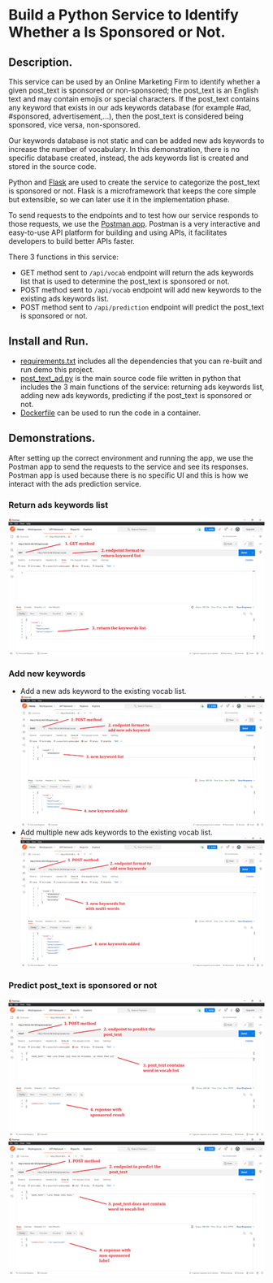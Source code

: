 # Build a Python Service to Identify Whether a Is Sponsored or Not.

## Description.
This service can be used by an Online Marketing Firm to identify whether a given post_text is sponsored or non-sponsored; the post_text is an English text and may contain emojis or special characters. If the post_text contains any keyword that exists in our ads keywords database (for example #ad, #sponsored, advertisement,...), then the post_text is considered being sponsored, vice versa, non-sponsored.<br>

Our keywords database is not static and can be added new ads keywords to increase the number of vocabulary. In this demonstration, there is no specific database created, instead, the ads keywords list is created and stored in the source code.<br>

Python and [Flask](https://flask.palletsprojects.com/en/2.0.x/) are used to create the service to categorize the post_text is sponsored or not. Flask is a microframework that keeps the core simple but extensible, so we can later use it in the implementation phase.<br>

To send requests to the endpoints and to test how our service responds to those requests, we use the [Postman app](https://www.postman.com/downloads/). Postman is a very interactive and easy-to-use API platform for building and using APIs, it facilitates developers to build better APIs faster.<br>

There 3 functions in this service:
- GET method sent to `/api/vocab` endpoint will return the ads keywords list that is used to determine the post_text is sponsored or not.
- POST method sent to `/api/vocab` endpoint will add new keywords to the existing ads keywords list.
- POST method sent to `/api/prediction` endpoint will predict the post_text is sponsored or not.


## Install and Run.
- [requirements.txt](https://github.com/ba-luan/microservice/blob/main/requirements.txt) includes all the dependencies that you can re-built and run demo this project.
- [post_text_ad.py](https://github.com/ba-luan/microservice/blob/main/post_text_ad.py) is the main source code file written in python that includes the 3 main functions of the service: returning ads keywords list, adding new ads keywords, predicting if the post_text is sponsored or not.
- [Dockerfile](https://github.com/ba-luan/microservice/blob/main/Dockerfile) can be used to run the code in a container.

## Demonstrations.
After setting up the correct environment and running the app, we use the Postman app to send the requests to the service and see its responses. Postman app is used because there is no specific UI and this is how we interact with the ads prediction service.
### Return ads keywords list
![GET vocab](https://github.com/ba-luan/microservice/blob/main/image/GET_vocab.PNG)
### Add new keywords
- Add a new ads keyword to the existing vocab list.
![POST vocab01](https://github.com/ba-luan/microservice/blob/main/image/POST_vocab01.PNG)
- Add multiple new ads keywords to the existing vocab list.
![POST vocab02](https://github.com/ba-luan/microservice/blob/main/image/POST_vocab02.PNG)
### Predict post_text is sponsored or not
![POST prediction01](https://github.com/ba-luan/microservice/blob/main/image/POST_prediction01.PNG)
![POST prediction02](https://github.com/ba-luan/microservice/blob/main/image/POST_prediction02.PNG)
